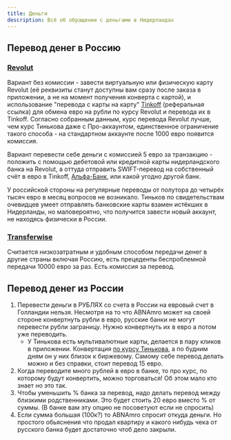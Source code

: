 ```yaml
---
title: Деньги
description: Всё об обращении с деньгами в Нидерландах
---
```


## Перевод денег в Россию

### [Revolut](https://revolut.com/referral/dmitrybmq)

Вариант без комиссии - завести виртуальную или физическую карту Revolut (её реквизиты станут доступны вам сразу после заказа в приложении, а не на момент получения конверта с картой), и использование "перевода с карты на карту" [Tinkoff](https://www.tinkoff.ru/sl/1LQ3dKVPlY) (реферальная ссылка) для обмена евро на рубли по курсу Revolut и перевода их в Tinkoff. Согласно собранным данным, курс перевода Revolut лучше, чем курс Тинькова даже с Про-аккаунтом, единственное ограничение такого способа - на стандартном аккаунте после 1000 евро появится комиссия.

Вариант перевести себе деньги с комиссией 5 евро за транзакцию - положить с помощью дебетовой или кредитной карты нидерландского банка на Revolut, а оттуда отправить SWIFT-перевод на собственный счёт в евро в Tinkoff, [Альфа-Банк](https://alfabank.ru/), или какой угодно другой банк.

У российской стороны на регулярные переводы от полутора до четырёх тысяч евро в месяц вопросов не возникало. Тиньков по свидетельствам очевидцев умеет отправлять банковские карты взамен истёкших в Нидерланды, но маловероятно, что получится завести новый аккаунт, не находясь физически в России.

### [Transferwise](https://transferwise.com)

Cчитается низкозатратным и удобным способом передачи денег в другие страны включая Россию, есть прецеденты беспроблемной передачи 10000 евро за раз. Есть комиссия за перевод.

## Перевод денег из России

1. Перевести деньги в РУБЛЯХ со счета в России на евровый счет в Голландии нельзя. Несмотря на то что ABNAmro может на своей стороне конвертнуть рубли в евро, русские банки не могут перевести рубли заграницу. Нужно конвертнуть их в евро а потом уже переводить.
    - У Тинькова есть мультивалютные карты, делается в пару кликов в приложении. Конвертация [по курсу Тинькова](https://www.tinkoff.ru/about/exchange/), а по будним дням он у них близок к биржевому. Самому себе перевод делать можно и без справки, стоит перевод 15 евро.
2. Когда переводите много рублей в евро в банке, то про курс, по которому будут конвертить, можно торговаться! Об этом мало кто знает но это так.
3. Чтобы уменьшить % банка за перевод, надо делать перевод между близкими родственниками. Это будет стоить 20 евро вместо % от суммы. (В банке вам эту опцию не посоветуют если не спросить)
4. Если сумма большая (100к?) то ABNAmro спросит откуда деньги. Но простого обьяснения что продал квартиру и какого нибудь чека от русского банка будет достаточно чтоб дело закрыли.
